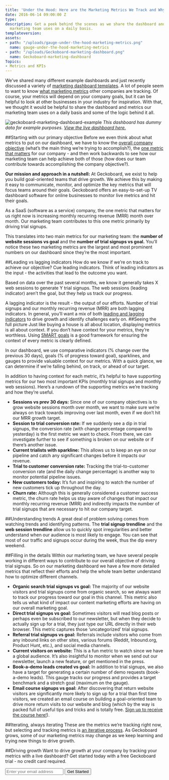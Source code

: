 ```yaml
---
title: 'Under the Hood: Here are the Marketing Metrics We Track and Why'
date: 2016-06-14 09:00:00 Z
type: 
description: Get a peek behind the scenes as we share the dashboard and metrics our
  marketing team uses on a daily basis.
templateversion: 
assets:
- path: "/uploads/gauge-under-the-hood-marketing-metrics.png"
  name: gauge-under-the-hood-marketing-metrics
- path: "/uploads/Geckoboard-marketing-dashboard.png"
  name: Geckoboard-marketing-dashboard
Topics:
- Metrics and KPIs
---
```


We’ve shared many different example dashboards and just recently discussed a variety of <a href="http://www.geckoboard.com/blog/marketing-dashboards-design-inspiration-key-metrics-part-1" target="_blank">marketing dashboard templates</a>. A lot of people seem to want to know <a href="https://www.quora.com/What-are-the-KPIs-to-evaluate-a-successful-marketing-strategy" target="_blank">what marketing metrics</a> other companies are tracking. Of course, your metrics will depend on your company goals, but it can be helpful to look at other businesses in your industry for inspiration. With that, we thought it would be helpful to share the dashboard and metrics our marketing team uses on a daily basis and some of the logic behind it all.

![geckoboard-marketing-dashboard-example](/uploads/Geckoboard-marketing-dashboard.png)
*This dashboard has dummy data for example purposes. <a href="https://demo.geckoboard.com/dashboards/53D367C58A368F64" target="_blank">View the live dashboard here.</a>*

##Starting with our primary objective
Before we even think about what metrics to put on our dashboard, we have to know the <a href="https://www.geckoboard.com/blog/setting-company-priorities-golden-circle/" target="_blank">overall company objective</a> (what’s the main thing we’re trying to accomplish?), the <a href="https://www.geckoboard.com/learn/interviews/the-one-metric-that-matters/" target="_blank">one metric that matters</a> for our company - and then work backwards to see how our marketing team can help achieve both of those (how does our team contribute towards accomplishing the company objective?).

**Our mission and approach in a nutshell:** At Geckoboard, we exist to help you build goal-oriented teams that drive growth. We achieve this by making it easy to communicate, monitor, and optimize the key metrics that will focus teams around their goals. Geckoboard offers an easy-to-set-up TV dashboard software for online businesses to monitor live metrics and hit their goals.

As a SaaS (software as a service) company, the one metric that matters for us right now is increasing monthly recurring revenue (MRR) month over month. Our marketing team contributes to this one metric primarily by driving trial signups. 

This translates into two main metrics for our marketing team: the **number of website sessions vs goal** and the **number of trial signups vs goal.** You’ll notice these two marketing metrics are the largest and most prominent numbers on our dashboard since they’re the most important.

##Leading vs lagging indicators
How do we know if we’re on track to achieve our objective? Cue leading indicators. Think of leading indicators as the input - the activities that lead to the outcome you want. 

Based on data over the past several months, we know it generally takes X web sessions to generate Y trial signups. The web sessions (leading indicator) aren’t the goal, but they help us track our progress.

A lagging indicator is the result - the output of our efforts. Number of trial signups and our monthly recurring revenue (MRR) are both lagging indicators. In general, you’ll want a mix of both <a href="https://www.geckoboard.com/blog/leading-lagging-or-lost-how-to-find-the-right-key-performance-indicators-for-your-sales-team/" target="_blank">leading and lagging indicators</a> to drive growth and identify challenges early on.
##Seeing the full picture
Just like buying a house is all about location, displaying metrics is all about context. If you don’t have context for your metrics, they’re worthless. Using <a href="http://hrweb.mit.edu/performance-development/goal-setting-developmental-planning/smart-goals" target="_blank">SMART goals</a> is a good framework for ensuring the context of every metric is clearly defined. 

In our dashboard, we use comparative indicators (% change over the previous 30 days), goals (% of progress toward goal), sparklines, and gauges to provide valuable context for our metrics. With a quick glance, we can determine if we’re falling behind, on track, or ahead of our target.

In addition to having context for each metric, it’s helpful to have supporting metrics for our two most important KPIs (monthly trial signups and monthly web sessions). Here’s a rundown of the supporting metrics we’re tracking and how they’re useful.

- **Sessions vs prev 30 days:** Since one of our company objectives is to grow website sessions month over month, we want to make sure we’re always on track towards improving over last month, even if we don’t hit our MRR growth target.
- **Session to trial conversion rate:** If we suddenly see a dip in trial signups, the conversion rate (with change percentage compared to yesterday) is the first metric we want to check. From there, we can investigate further to see if something is broken on our website or if there’s another issue.
- **Current trialists with sparkline:** This allows us to keep an eye on our pipeline and catch any significant changes before it impacts our revenue.
- **Trial to customer conversion rate:** Tracking the trial-to-customer conversion rate (and the daily change percentage) is another way to monitor potential pipeline issues.
- **New customers today:** It’s fun and inspiring to watch the number of new customers tick up throughout the day. 
- **Churn rate:** Although this is generally considered a customer success metric, the churn rate helps us stay aware of changes that impact our monthly recurring revenue (MRR) and indirectly impacts the number of trial signups that are necessary to hit our company target.

##Understanding trends
A great deal of problem solving comes from watching trends and identifying patterns. The **trial signup trendline** and the **web session trendline** allow us to quickly spot irregularities and better understand when our audience is most likely to engage. You can see that most of our traffic and signups occur during the week, thus the dip every weekend.

##Filling in the details
Within our marketing team, we have several people working in different ways to contribute to our overall objective of driving trial signups. So on our marketing dashboard we have a few more detailed metrics that reflect their efforts and help the whole team better understand how to optimize different channels.

- **Organic search trial signups vs goal:** The majority of our website visitors and trial signups come from organic search, so we always want to track our progress toward our goal in this channel. This metric also tells us what kind of impact our content marketing efforts are having on our overall marketing goal. 
- **Direct trial signups vs goal:** Sometimes visitors will read blog posts or perhaps even be subscribed to our newsletter, but when they decide to actually sign up for a trial, they just type our URL directly in their web browser. This metric captures those ‘uncategorized’ trial signups.
- **Referral trial signups vs goal:** Referrals include visitors who come from any inbound links on other sites, various forums (Reddit, Inbound.org, Product Hunt, etc.), and social media channels.
- **Current visitors on website:** This is a fun metric to watch since we have a global audience. It’s also insightful to monitor when we send out our newsletter, launch a new feature, or get mentioned in the press.
- **Book-a-demo leads created vs goal:** In addition to trial signups, we also have a target for generating a certain number of demo requests (book-a-demo leads). This gauge tracks our progress and provides a target benchmark and a stretch goal (maximum on the gauge).
- **Email course signups vs goal:** After discovering that return website visitors are significantly more likely to sign up for a trial than first time visitors, we created an email course on building a goal-oriented team to drive more return visits to our website and blog (which by the way is packed full of useful tips and tricks and is totally free. <a href="https://www.geckoboard.com/free-email-course/" target="_blank">Sign up to receive the course here!</a>). 

##Iterating, always iterating
These are the metrics we’re tracking right now, but selecting and tracking metrics is <a href="https://www.geckoboard.com/blog/how-to-use-iterative-design-to-keep-your-dashboard-relevant/" target="_blank">an iterative process</a>. As Geckoboard grows, some of our marketing metrics may change as we keep learning and trying new things to drive growth.

##Driving growth
Want to drive growth at your company by tracking your metrics with a live dashboard? Get started today with a free Geckoboard trial - no credit card required.

<form action="/try-geckoboard/" method="get" class="inline__signup-form">
<input type="email" name="email" placeholder="Enter your email address">
<button class="btn">Get Started</button>
</form>

